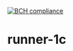 [![BCH compliance](https://bettercodehub.com/edge/badge/vakulenkoalex/runner1c?branch=master)](https://bettercodehub.com/)

# runner-1c